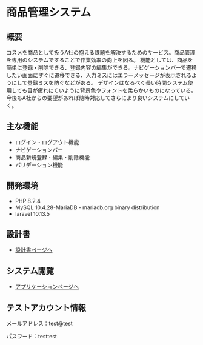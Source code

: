 # 商品管理システム

## 概要
コスメを商品として扱うA社の抱える課題を解決するためのサービス。商品管理を専用のシステムですることで作業効率の向上を図る。
機能としては、商品を簡単に登録・削除できる、登録内容の編集ができる。ナビゲーションバーで遷移したい画面にすぐに遷移できる、入力ミスにはエラーメッセージが表示されるようにして登録ミスを防ぐなどがある。
デザインはなるべく長い時間システム使用しても目が疲れにくいように背景色やフォントを柔らかいものになっている。
今後もA社からの要望があれば随時対応してさらにより良いシステムにしていく。

## 主な機能
- ログイン・ログアウト機能
- ナビゲーションバー
- 商品新規登録・編集・削除機能
- バリデーション機能

## 開発環境
- PHP 8.2.4
- MySQL 10.4.28-MariaDB - mariadb.org binary distribution
- laravel 10.13.5

## 設計書
- [設計書ページへ](https://drive.google.com/drive/u/0/folders/1dvSQ2pafp1WFb77ieH8KyZODQHjifdkK)

## システム閲覧
- [アプリケーションページへ](https://arisa-item-management-4a49c32d4883.herokuapp.com/)

## テストアカウント情報

メールアドレス：test@test

パスワード：testtest

